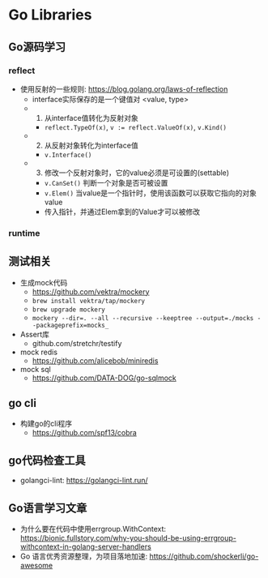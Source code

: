 # Go Libraries

## Go源码学习

### reflect

- 使用反射的一些规则: <https://blog.golang.org/laws-of-reflection>
  - interface实际保存的是一个键值对 <value, type>
  - 1. 从interface值转化为反射对象
    - `reflect.TypeOf(x)`, `v := reflect.ValueOf(x)`, `v.Kind()`
  - 2. 从反射对象转化为interface值
    - `v.Interface()`
  - 3. 修改一个反射对象时，它的value必须是可设置的(settable)
    - `v.CanSet()` 判断一个对象是否可被设置
    - `v.Elem()` 当value是一个指针时，使用该函数可以获取它指向的对象value 
    - 传入指针，并通过Elem拿到的Value才可以被修改


### runtime

## 测试相关

- 生成mock代码
  - <https://github.com/vektra/mockery>
  - `brew install vektra/tap/mockery`   
  - `brew upgrade mockery`
  - `mockery --dir=. --all --recursive --keeptree --output=./mocks --packageprefix=mocks_`
- Assert库
  - github.com/stretchr/testify
- mock redis
  - <https://github.com/alicebob/miniredis>
- mock sql
  - <https://github.com/DATA-DOG/go-sqlmock>

## go cli

- 构建go的cli程序
  - <https://github.com/spf13/cobra>

## go代码检查工具

- golangci-lint: <https://golangci-lint.run/>


## Go语言学习文章

- 为什么要在代码中使用errgroup.WithContext: <https://bionic.fullstory.com/why-you-should-be-using-errgroup-withcontext-in-golang-server-handlers>
- Go 语言优秀资源整理，为项目落地加速: <https://github.com/shockerli/go-awesome>